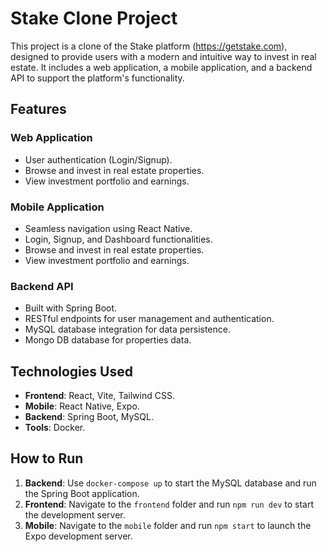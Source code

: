 # Stake Clone Project

This project is a clone of the Stake platform (https://getstake.com), designed to provide users with a modern and intuitive way to invest in real estate. It includes a web application, a mobile application, and a backend API to support the platform's functionality.

## Features

### Web Application
- User authentication (Login/Signup).
- Browse and invest in real estate properties.
- View investment portfolio and earnings.


### Mobile Application
- Seamless navigation using React Native.
- Login, Signup, and Dashboard functionalities.
- Browse and invest in real estate properties.
- View investment portfolio and earnings.


### Backend API
- Built with Spring Boot.
- RESTful endpoints for user management and authentication.
- MySQL database integration for data persistence.
- Mongo DB database for properties data.


## Technologies Used
- **Frontend**: React, Vite, Tailwind CSS.
- **Mobile**: React Native, Expo.
- **Backend**: Spring Boot, MySQL.
- **Tools**: Docker.


## How to Run
1. **Backend**: Use `docker-compose up` to start the MySQL database and run the Spring Boot application.
2. **Frontend**: Navigate to the `frontend` folder and run `npm run dev` to start the development server.
3. **Mobile**: Navigate to the `mobile` folder and run `npm start` to launch the Expo development server.
